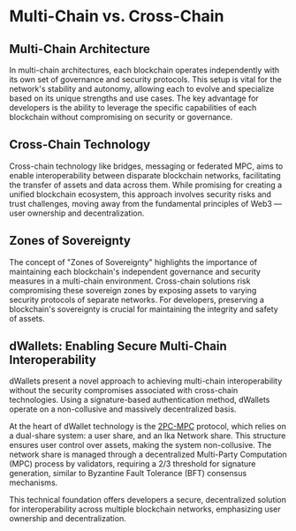 # Multi-Chain vs. Cross-Chain

## Multi-Chain Architecture

In multi-chain architectures, each blockchain operates independently with its own set of governance and security
protocols.
This setup is vital for the network's stability and autonomy, allowing each to evolve and specialize based on its unique
strengths and use cases.
The key advantage for developers is the ability to leverage the specific
capabilities of each blockchain without compromising on security or governance.

## Cross-Chain Technology

Cross-chain technology like bridges, messaging or federated MPC, aims to enable interoperability between disparate
blockchain networks, facilitating the transfer of assets and data across them.
While promising for creating a unified blockchain ecosystem, this approach involves security risks and trust challenges,
moving away from the fundamental principles of Web3 — user ownership and decentralization.

## Zones of Sovereignty

The concept of "Zones of Sovereignty" highlights the importance of maintaining each blockchain's independent governance
and security measures in a multi-chain environment.
Cross-chain solutions risk compromising these sovereign zones by exposing assets to varying security protocols of
separate networks.
For developers, preserving a blockchain's sovereignty is crucial for maintaining the integrity and safety of assets.

## dWallets: Enabling Secure Multi-Chain Interoperability

dWallets present a novel approach to achieving multi-chain interoperability without the security compromises associated
with cross-chain technologies.
Using a signature-based authentication method, dWallets operate on a non-collusive and massively decentralized basis.

At the heart of dWallet technology is the [2PC-MPC](cryptography/2pc-mpc.md) protocol, which relies on a dual-share
system: a user share, and an Ika Network share.
This structure ensures user control over assets, making the system non-collusive.
The network share is managed through a decentralized Multi-Party Computation (MPC) process by validators, requiring a
2/3 threshold for signature generation, similar to Byzantine Fault Tolerance (BFT) consensus mechanisms.

This technical foundation offers developers a secure, decentralized solution for interoperability across multiple
blockchain networks, emphasizing user ownership and decentralization.
